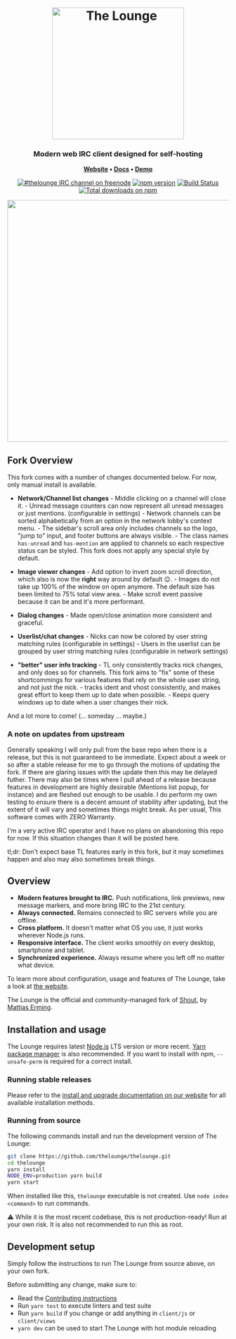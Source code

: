 <h1 align="center">
	<img
		width="300"
		alt="The Lounge"
		src="https://raw.githubusercontent.com/thelounge/thelounge/master/client/img/logo-vertical-transparent-bg.svg?sanitize=true">
</h1>

<h3 align="center">
	Modern web IRC client designed for self-hosting
</h3>

<p align="center">
	<strong>
		<a href="https://thelounge.chat/">Website</a>
		•
		<a href="https://thelounge.chat/docs">Docs</a>
		•
		<a href="https://demo.thelounge.chat/">Demo</a>
	</strong>
</p>
<p align="center">
	<a href="https://demo.thelounge.chat/"><img
		alt="#thelounge IRC channel on freenode"
		src="https://img.shields.io/badge/freenode-%23thelounge-415364.svg?colorA=ff9e18"></a>
	<a href="https://yarn.pm/thelounge"><img
		alt="npm version"
		src="https://img.shields.io/npm/v/thelounge.svg?colorA=333a41&maxAge=3600"></a>
	<a href="https://github.com/thelounge/thelounge/actions"><img
		alt="Build Status"
		src="https://github.com/thelounge/thelounge/workflows/Build/badge.svg"></a>
	<a href="https://npm-stat.com/charts.html?package=thelounge&from=2016-02-12"><img
		alt="Total downloads on npm"
		src="https://img.shields.io/npm/dy/thelounge.svg?colorA=333a41&colorB=007dc7&maxAge=3600&label=Downloads"></a>
</p>

<p align="center">
	<img src="https://raw.githubusercontent.com/thelounge/thelounge.github.io/master/img/thelounge-screenshot.png" width="550">
</p>

## Fork Overview

This fork comes with a number of changes documented below. For now, only manual install is available.

- **Network/Channel list changes** - Middle clicking on a channel will close it. - Unread message counters can now represent all unread messages or just mentions. (configurable in settings) - Network channels can be sorted alphabetically from an option in the network lobby's context menu. - The sidebar's scroll area only includes channels so the logo, "jump to" input, and footer buttons are always visible. - The class names `has-unread` and `has-mention` are applied to channels so each respective status can be styled. This fork does not apply any special style by default.

- **Image viewer changes** - Add option to invert zoom scroll direction, which also is now the **right** way around by default 😉. - Images do not take up 100% of the window on open anymore. The default size has been limited to 75% total view area. - Make scroll event passive because it can be and it's more performant.

- **Dialog changes** - Made open/close animation more consistent and graceful.

- **Userlist/chat changes** - Nicks can now be colored by user string matching rules (configurable in settings) - Users in the userlist can be grouped by user string matching rules (configurable in network settings)

- **"better" user info tracking** - TL only consistently tracks nick changes, and only does so for channels. This fork aims to "fix" some of these shortcommings for various features that rely on the whole user string, and not just the nick. - tracks ident and vhost consistently, and makes great effort to keep them up to date when possible. - Keeps query windows up to date when a user changes their nick.

And a lot more to come! (... someday ... maybe.)

### A note on updates from upstream

Generally speaking I will only pull from the base repo when there is a release, but this is not guaranteed to be immediate. Expect about a week or so after a stable release for me to go through the motions of updating the fork. If there are glaring issues with the update then this may be delayed futher. There may also be times where I pull ahead of a release because features in development are highly desirable (Mentions list popup, for instance) and are fleshed out enough to be usable. I do perform my own testing to ensure there is a decent amount of stability after updating, but the extent of it will vary and sometimes things might break. As per usual, This software comes with ZERO Warranty.

I'm a very active IRC operator and I have no plans on abandoning this repo for now. If this situation changes than it will be posted here.

tl;dr: Don't expect base TL features early in this fork, but it may sometimes happen and also may also sometimes break things.

## Overview

- **Modern features brought to IRC.** Push notifications, link previews, new message markers, and more bring IRC to the 21st century.
- **Always connected.** Remains connected to IRC servers while you are offline.
- **Cross platform.** It doesn't matter what OS you use, it just works wherever Node.js runs.
- **Responsive interface.** The client works smoothly on every desktop, smartphone and tablet.
- **Synchronized experience.** Always resume where you left off no matter what device.

To learn more about configuration, usage and features of The Lounge, take a look at [the website](https://thelounge.chat).

The Lounge is the official and community-managed fork of [Shout](https://github.com/erming/shout), by [Mattias Erming](https://github.com/erming).

## Installation and usage

The Lounge requires latest [Node.js](https://nodejs.org/) LTS version or more recent.
[Yarn package manager](https://yarnpkg.com/) is also recommended.
If you want to install with npm, `--unsafe-perm` is required for a correct install.

### Running stable releases

Please refer to the [install and upgrade documentation on our website](https://thelounge.chat/docs/install-and-upgrade) for all available installation methods.

### Running from source

The following commands install and run the development version of The Lounge:

```sh
git clone https://github.com/thelounge/thelounge.git
cd thelounge
yarn install
NODE_ENV=production yarn build
yarn start
```

When installed like this, `thelounge` executable is not created. Use `node index <command>` to run commands.

⚠️ While it is the most recent codebase, this is not production-ready! Run at
your own risk. It is also not recommended to run this as root.

## Development setup

Simply follow the instructions to run The Lounge from source above, on your own
fork.

Before submitting any change, make sure to:

- Read the [Contributing instructions](https://github.com/thelounge/thelounge/blob/master/.github/CONTRIBUTING.md#contributing)
- Run `yarn test` to execute linters and test suite
- Run `yarn build` if you change or add anything in `client/js` or `client/views`
- `yarn dev` can be used to start The Lounge with hot module reloading
